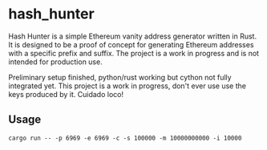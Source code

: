 # hash_hunter

Hash Hunter is a simple Ethereum vanity address generator written in Rust. It is designed to be a proof of concept for generating Ethereum addresses with a specific prefix and suffix. The project is a work in progress and is not intended for production use.

Preliminary setup finished, python/rust working but cython not fully integrated yet. This project is a work in progress, don't ever use use the keys produced by it. Cuidado loco!

## Usage

```wsl
cargo run -- -p 6969 -e 6969 -c -s 100000 -m 10000000000 -i 10000
```
